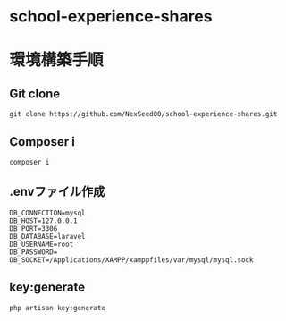 # school-experience-shares
 
 
# 環境構築手順

## Git clone
```
git clone https://github.com/NexSeed00/school-experience-shares.git
```
## Composer i
```
composer i
```

## .envファイル作成
```
DB_CONNECTION=mysql
DB_HOST=127.0.0.1
DB_PORT=3306
DB_DATABASE=laravel
DB_USERNAME=root
DB_PASSWORD=
DB_SOCKET=/Applications/XAMPP/xamppfiles/var/mysql/mysql.sock
```

## key:generate
```
php artisan key:generate
```
